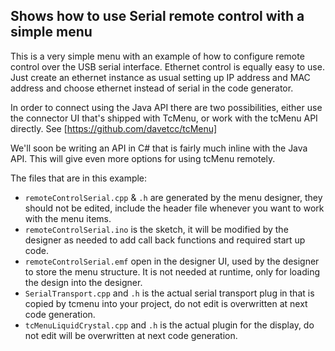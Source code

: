 ## Shows how to use Serial remote control with a simple menu

This is a very simple menu with an example of how to configure remote control over the USB serial interface. Ethernet control is equally easy to use. Just create an ethernet instance as usual setting up IP address and MAC address and choose ethernet instead of serial in the code generator.

In order to connect using the Java API there are two possibilities, either use the connector UI that's shipped with TcMenu, or work with the tcMenu API directly. See [https://github.com/davetcc/tcMenu]

We'll soon be writing an API in C# that is fairly much inline with the Java API. This will give even more options for using tcMenu remotely.

The files that are in this example:

* `remoteControlSerial.cpp` & `.h` are generated by the menu designer, they should not be edited, include the header file whenever you want to work with the menu items.
* `remoteControlSerial.ino` is the sketch, it will be modified by the designer as needed to add call back functions and required start up code.
* `remoteControlSerial.emf` open in the designer UI, used by the designer to store the menu structure. It is not needed at runtime, only for loading the design into the designer.
* `SerialTransport.cpp` and `.h` is the actual serial transport plug in that is copied by tcmenu into your project, do not edit is overwritten at next code generation.
* `tcMenuLiquidCrystal.cpp` and `.h` is the actual plugin for the display, do not edit will be overwritten at next code generation.
